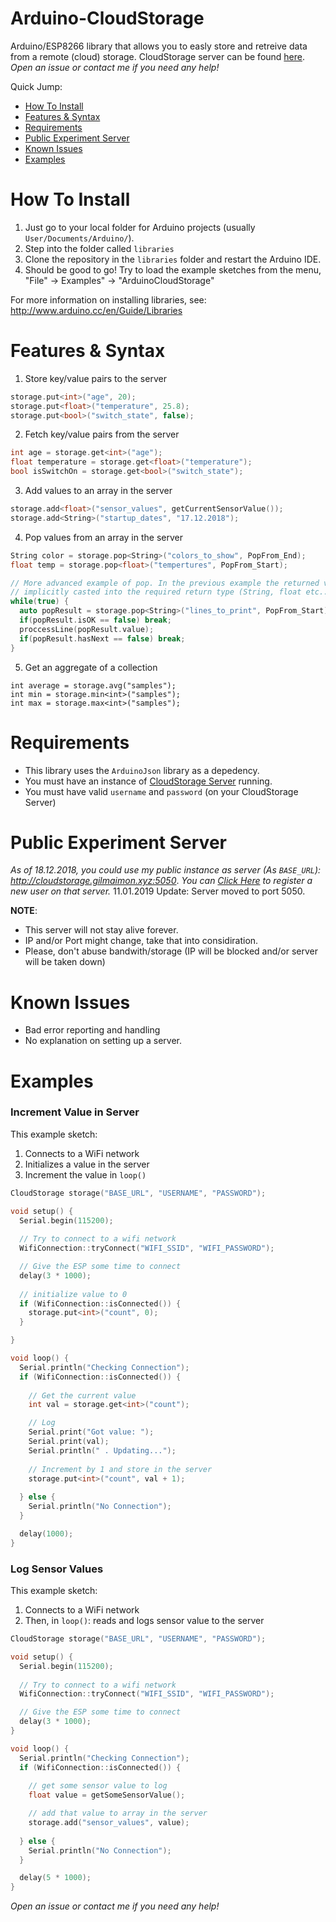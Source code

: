 # Arduino-CloudStorage
Arduino/ESP8266 library that allows you to easly store and retreive data from a remote (cloud) storage. CloudStorage server can be found [here](https://github.com/gilmaimon/CloudStorage-Server).
*Open an issue or contact me if you need any help!*

Quick Jump:
* [How To Install](#How-To-Install)
* [Features & Syntax](#features--syntax)
* [Requirements](#requirements)
* [Public Experiment Server](#Public-Experiment-Server)
* [Known Issues](#known-issues)
* [Examples](#examples)

# How To Install
1. Just go to your local folder for Arduino projects (usually `User/Documents/Arduino/`).
2. Step into the folder called `libraries`
3. Clone the repository in the `libraries` folder and restart the Arduino IDE.
4. Should be good to go! Try to load the example sketches from the menu, "File" -> Examples" -> "ArduinoCloudStorage"

For more information on installing libraries, see: http://www.arduino.cc/en/Guide/Libraries

# Features & Syntax
1. Store key/value pairs to the server
```C++
storage.put<int>("age", 20);
storage.put<float>("temperature", 25.8);
storage.put<bool>("switch_state", false);
```
2. Fetch key/value pairs from the server
```C++
int age = storage.get<int>("age");
float temperature = storage.get<float>("temperature");
bool isSwitchOn = storage.get<bool>("switch_state");
```
3. Add values to an array in the server
```C++
storage.add<float>("sensor_values", getCurrentSensorValue());
storage.add<String>("startup_dates", "17.12.2018");
```
4. Pop values from an array in the server
```C++
String color = storage.pop<String>("colors_to_show", PopFrom_End);
float temp = storage.pop<float>("tempertures", PopFrom_Start);
```
```C++
// More advanced example of pop. In the previous example the returned value is 
// implicitly casted into the required return type (String, float etc..)
while(true) {
  auto popResult = storage.pop<String>("lines_to_print", PopFrom_Start);
  if(popResult.isOK == false) break;
  proccessLine(popResult.value);
  if(popResult.hasNext == false) break;
}
```
5. Get an aggregate of a collection
```
int average = storage.avg("samples");
int min = storage.min<int>("samples");
int max = storage.max<int>("samples");
```


# Requirements
* This library uses the `ArduinoJson` library as a depedency.
* You must have an instance of [CloudStorage Server](https://github.com/gilmaimon/CloudStorage-Server) running.
* You must have valid `username` and `password` (on your CloudStorage Server)

# Public Experiment Server
*As of 18.12.2018, you could use my public instance as server (As `BASE_URL`): http://cloudstorage.gilmaimon.xyz:5050*. 
*You can [Click Here](http://cloudstorage.gilmaimon.xyz:5050/user/register) to register a new user on that server.*
11.01.2019 Update: Server moved to port 5050.

**NOTE**:
* This server will not stay alive forever. 
* IP and/or Port might change, take that into considiration.
* Please, don't abuse bandwith/storage (IP will be blocked and/or server will be taken down)

# Known Issues
* Bad error reporting and handling
* No explanation on setting up a server.

# Examples

### Increment Value in Server
This example sketch:
1. Connects to a WiFi network
2. Initializes a value in the server
3. Increment the value in `loop()`

```C++
CloudStorage storage("BASE_URL", "USERNAME", "PASSWORD");

void setup() {
  Serial.begin(115200);
  
  // Try to connect to a wifi network
  WifiConnection::tryConnect("WIFI_SSID", "WIFI_PASSWORD");  

  // Give the ESP some time to connect
  delay(3 * 1000);
  
  // initialize value to 0
  if (WifiConnection::isConnected()) {
    storage.put<int>("count", 0);
  }

}

void loop() {
  Serial.println("Checking Connection");
  if (WifiConnection::isConnected()) {
    
    // Get the current value
    int val = storage.get<int>("count");

    // Log
    Serial.print("Got value: ");
    Serial.print(val);
    Serial.println(" . Updating...");
    
    // Increment by 1 and store in the server
    storage.put<int>("count", val + 1);
    
  } else {
    Serial.println("No Connection");
  }

  delay(1000);
}
```

### Log Sensor Values
This example sketch:
1. Connects to a WiFi network
2. Then, in `loop()`: reads and logs sensor value to the server

```C++
CloudStorage storage("BASE_URL", "USERNAME", "PASSWORD");

void setup() {
  Serial.begin(115200);
  
  // Try to connect to a wifi network
  WifiConnection::tryConnect("WIFI_SSID", "WIFI_PASSWORD");  

  // Give the ESP some time to connect
  delay(3 * 1000);
}

void loop() {
  Serial.println("Checking Connection");
  if (WifiConnection::isConnected()) {
    
    // get some sensor value to log
    float value = getSomeSensorValue();

    // add that value to array in the server
    storage.add("sensor_values", value);
    
  } else {
    Serial.println("No Connection");
  }

  delay(5 * 1000);
}
```
*Open an issue or contact me if you need any help!*
